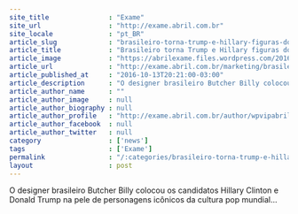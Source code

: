 ```yaml
---
site_title               : "Exame"
site_url                 : "http://exame.abril.com.br"
site_locale              : "pt_BR"
article_slug             : "brasileiro-torna-trump-e-hillary-figuras-do-universo-pop"
article_title            : "Brasileiro torna Trump e Hillary figuras do universo pop"
article_image            : "https://abrilexame.files.wordpress.com/2016/10/size_960_16_9_trump-e-hillary-sao-transformados-em-figuras-do-universo-pop.jpg?quality=70&strip=all&w=960"
article_url              : "http://exame.abril.com.br/marketing/brasileiro-torna-trump-e-hillary-figuras-do-universo-pop/"
article_published_at     : "2016-10-13T20:21:00-03:00"
article_description      : "O designer brasileiro Butcher Billy colocou os candidatos Hillary Clinton e Donald Trump na pele de personagens icônicos da cultura pop mundial..."
article_author_name      : ""
article_author_image     : null
article_author_biography : null
article_author_profile   : "http://exame.abril.com.br/author/wpvipabril/"
article_author_facebook  : null
article_author_twitter   : null
category                 : ['news']
tags                     : ['Exame']
permalink                : "/:categories/brasileiro-torna-trump-e-hillary-figuras-do-universo-pop/"
layout                   : post
---
```


O designer brasileiro Butcher Billy colocou os candidatos Hillary Clinton e Donald Trump na pele de personagens icônicos da cultura pop mundial...
